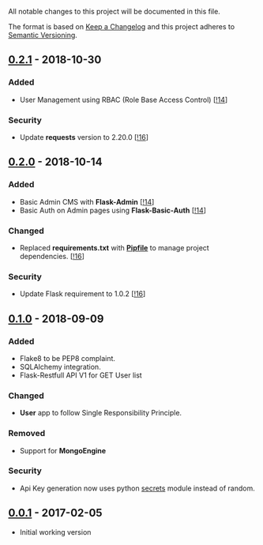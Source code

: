 All notable changes to this project will be documented in this file.

The format is based on [Keep a Changelog](http://keepachangelog.com/en/1.0.0/)
and this project adheres to [Semantic Versioning](http://semver.org/spec/v2.0.0.html).


## [0.2.1](https://github.com/andreffs18/flask-template-project/releases/tag/v0.2.1) - 2018-10-30

### Added
* User Management using RBAC (Role Base Access Control) [[!14](https://github.com/andreffs18/flask-template-project/pull/14)]

### Security
* Update **requests** version to 2.20.0 [[!16](https://github.com/andreffs18/flask-template-project/pull/16)]


## [0.2.0](https://github.com/andreffs18/flask-template-project/releases/tag/v0.2.0) - 2018-10-14

### Added
* Basic Admin CMS with **Flask-Admin** [[!14](https://github.com/andreffs18/flask-template-project/pull/14)]
* Basic Auth on Admin pages using **Flask-Basic-Auth** [[!14](https://github.com/andreffs18/flask-template-project/pull/14)]

### Changed
* Replaced **requirements.txt** with **[Pipfile](https://pipenv.readthedocs.io)** to manage project dependencies. [[!16](https://github.com/andreffs18/flask-template-project/pull/16)]

### Security
* Update Flask requirement to 1.0.2 [[!16](https://github.com/andreffs18/flask-template-project/pull/16)]

## [0.1.0](https://github.com/andreffs18/flask-template-project/releases/tag/v0.1.0) - 2018-09-09

### Added
* Flake8 to be PEP8 complaint.  
* SQLAlchemy integration.
* Flask-Restfull API V1 for GET User list

### Changed
* **User** app to follow Single Responsibility Principle.

### Removed
* Support for **MongoEngine**

### Security

* Api Key generation now uses python [secrets](https://docs.python.org/3/library/secrets.html) module instead of random.

## [0.0.1](https://github.com/andreffs18/flask-template-project/releases/tag/v0.0.1) - 2017-02-05

* Initial working version


<!--
### Added for new features.
### Changed for changes in existing functionality.
### Deprecated for soon-to-be removed features.
### Removed for now removed features.
### Fixed for any bug fixes.
### Security in case of vulnerabilities.
-->
